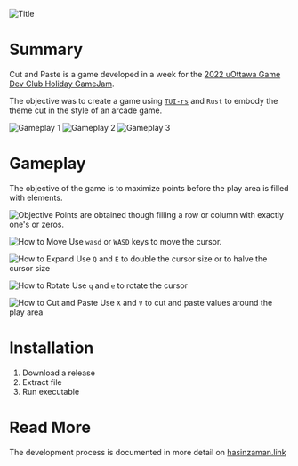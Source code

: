 ![Title](http://hasinzaman.link/src/media/img/dev_logs/CutGame/mainMenu.gif)

# Summary

Cut and Paste is a game developed in a week for the [2022 uOttawa Game Dev Club Holiday GameJam](https://itch.io/jam/uottawa-game-dev-club-holiday-jam-2022).

The objective was to create a game using [`TUI-rs`](https://docs.rs/tui/latest/tui/) and `Rust` to embody the theme cut in the style of an arcade game.

![Gameplay 1](http://hasinzaman.link/src/media/img/dev_logs/CutGame/gameplay_1.gif)
![Gameplay 2](http://hasinzaman.link/src/media/img/dev_logs/CutGame/gameplay_2.gif)
![Gameplay 3](http://hasinzaman.link/src/media/img/dev_logs/CutGame/gameplay_3.gif)

# Gameplay

The objective of the game is to maximize points before the play area is filled with elements.

![Objective](http://hasinzaman.link/src/media/img/dev_logs/CutGame/objective.gif)
Points are obtained though filling a row or column with exactly one's or zeros.

![How to Move](http://hasinzaman.link/src/media/img/dev_logs/CutGame/move.gif)
Use `wasd` or `WASD` keys to move the cursor.

![How to Expand](http://hasinzaman.link/src/media/img/dev_logs/CutGame/expand.gif)
Use `Q` and `E` to double the cursor size or to halve the cursor size

![How to Rotate](http://hasinzaman.link/src/media/img/dev_logs/CutGame/rotate.gif)
Use `q` and `e` to rotate the cursor

![How to Cut and Paste](http://hasinzaman.link/src/media/img/dev_logs/CutGame/cutAndPaste.gif)
Use `X` and `V` to cut and paste values around the play area

# Installation

1. Download a release
2. Extract file
3. Run executable

# Read More

The development process is documented in more detail on [hasinzaman.link](http://hasinzaman.link/Cut_and_Paste)